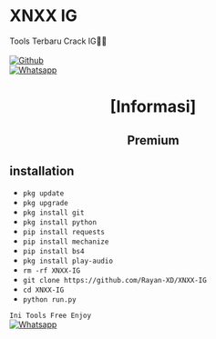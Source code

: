 # XNXX IG
Tools Terbaru Crack IG🥰😎
<b></b> </br> <br>[![Github](https://img.shields.io/badge/Github-Rayan-XD?style=flat-square&logo=github)](https://github.com/Rayan-XD)<br>[![Whatsapp](https://img.shields.io/badge/Whatsapp-Rayan-deepgreen?style=flat-square&logo=whatsapp)](https://wa.me/+6285852768706)

<h1 align="center"> [Informasi]</h1>

<h2 align="center">  Premium </h2>

## <b>installation</b>

- `pkg update`
- `pkg upgrade`
- `pkg install git`
- `pkg install python`
- `pip install requests`
- `pip install mechanize`
- `pip install bs4`
- `pkg install play-audio`
- `rm -rf XNXX-IG`
- `git clone https://github.com/Rayan-XD/XNXX-IG`
- `cd XNXX-IG`
- `python run.py`
     

 ```Ini Tools Free Enjoy ```</br>
 [![Whatsapp](https://img.shields.io/badge/Whatsapp-RayanXD-deepgreen?style=flat-square&logo=whatsapp)](https://wa.me/+6285852768706)

